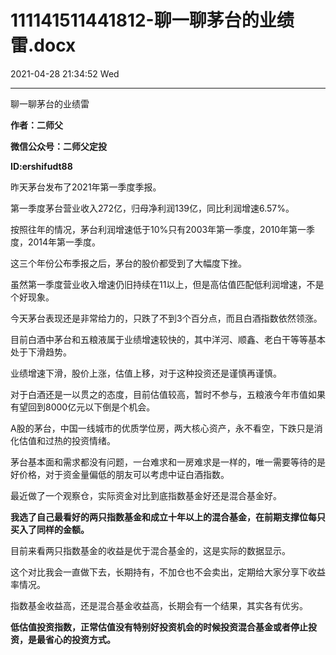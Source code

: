 # 111141511441812-聊一聊茅台的业绩雷.docx

2021-04-28 21:34:52 Wed

----

聊一聊茅台的业绩雷

__作者：二师父__

__微信公众号：二师父定投__

__ID:ershifudt88__

昨天茅台发布了2021年第一季度季报。

第一季度茅台营业收入272亿，归母净利润139亿，同比利润增速6\.57%。

按照往年的情况，茅台利润增速低于10%只有2003年第一季度，2010年第一季度，2014年第一季度。

这三个年份公布季报之后，茅台的股价都受到了大幅度下挫。

虽然第一季度营业收入增速仍旧持续在11以上，但是高估值匹配低利润增速，不是个好现象。

今天茅台表现还是非常给力的，只跌了不到3个百分点，而且白酒指数依然领涨。

目前白酒中茅台和五粮液属于业绩增速较快的，其中洋河、顺鑫、老白干等等基本处于下滑趋势。

业绩增速下滑，股价上涨，估值上移，对于这种投资还是谨慎再谨慎。

对于白酒还是一以贯之的态度，目前估值较高，暂时不参与，五粮液今年市值如果有望回到8000亿元以下倒是个机会。

A股的茅台，中国一线城市的优质学位房，两大核心资产，永不看空，下跌只是消化估值和过热的投资情绪。

茅台基本面和需求都没有问题，一台难求和一房难求是一样的，唯一需要等待的是好价格，对于资金量偏低的朋友可以考虑中证白酒指数。

最近做了一个观察仓，实际资金对比到底指数基金好还是混合基金好。

__我选了自己最看好的两只指数基金和成立十年以上的混合基金，在前期支撑位每只买入了同样的金额。__

目前来看两只指数基金的收益是优于混合基金的，这是实际的数据显示。

这个对比我会一直做下去，长期持有，不加仓也不会卖出，定期给大家分享下收益率情况。

指数基金收益高，还是混合基金收益高，长期会有一个结果，其实各有优劣。

__低估值投资指数，正常估值没有特别好投资机会的时候投资混合基金或者停止投资，是最省心的投资方式。__

